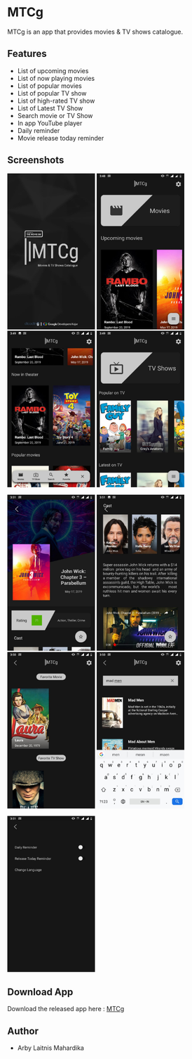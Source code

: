 # MTCg

MTCg is an app that provides movies & TV shows catalogue.

## Features

* List of upcoming movies
* List of now playing movies
* List of popular movies
* List of popular TV show
* List of high-rated TV show
* List of Latest TV Show
* Search movie or TV Show
* In app YouTube player
* Daily reminder
* Movie release today reminder

## Screenshots

<img src = "https://github.com/WhiteHoot/MTCg/blob/master/MTCg%20Screenshots/1.jpeg" width ="200" /> <img src = "https://github.com/WhiteHoot/MTCg/blob/master/MTCg%20Screenshots/2.jpeg" width ="200" /> <img src = "https://github.com/WhiteHoot/MTCg/blob/master/MTCg%20Screenshots/3.jpeg" width ="200" /> <img src = "https://github.com/WhiteHoot/MTCg/blob/master/MTCg%20Screenshots/4.jpeg" width ="200" /> <br/>

<img src = "https://github.com/WhiteHoot/MTCg/blob/master/MTCg%20Screenshots/5.jpeg" width ="200" /> <img src = "https://github.com/WhiteHoot/MTCg/blob/master/MTCg%20Screenshots/6.jpeg" width ="200" /> <img src = "https://github.com/WhiteHoot/MTCg/blob/master/MTCg%20Screenshots/7.jpeg" width ="200" /> <img src = "https://github.com/WhiteHoot/MTCg/blob/master/MTCg%20Screenshots/8.jpeg" width ="200" /> <br/>

<img src = "https://github.com/WhiteHoot/MTCg/blob/master/MTCg%20Screenshots/9.jpeg" width ="200" />

## Download App

Download the released app here : [MTCg](https://drive.google.com/open?id=1c4cPMCOsrPgpddWgrekvuOzz0JwGeUmK)


## Author

* Arby Laitnis Mahardika
